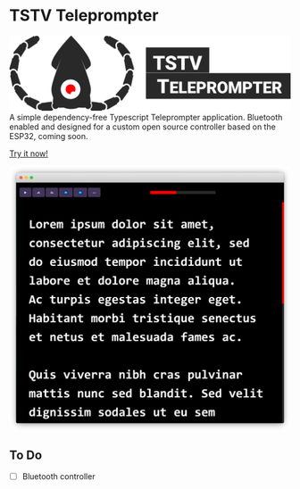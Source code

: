 # **TSTV Teleprompter**
![TSTV Teleprompter](./.github/img/logo.svg)
A simple dependency-free Typescript Teleprompter application. Bluetooth enabled and designed for a custom open source controller based on the ESP32, coming soon.

[Try it now!](https://kyletryon.github.io/TSTV-Teleprompter/)

![TSTV Teleprompter preview image](./.github/img/frame_generic_light.png)

## To Do
- [ ] Bluetooth controller